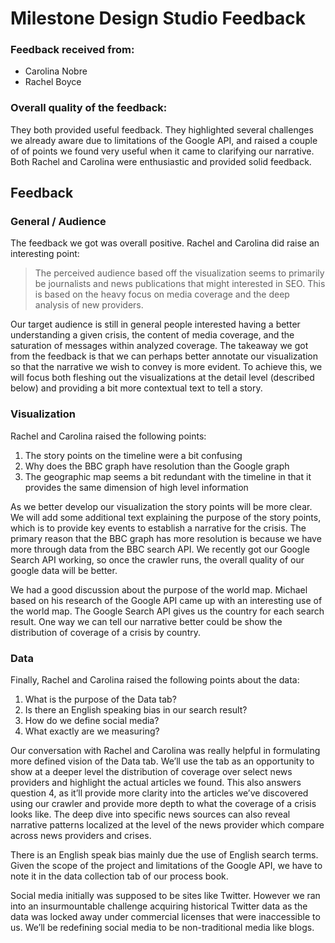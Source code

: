 # Milestone Design Studio Feedback
### Feedback received from: 
* Carolina Nobre
* Rachel Boyce 

### Overall quality of the feedback: 
They both provided useful feedback. They highlighted several challenges we already aware due to limitations of the Google API, and raised a couple of of points we found very useful when it came to clarifying our narrative. Both Rachel and Carolina were enthusiastic and provided solid feedback. 

## Feedback

### General / Audience 
The feedback we got was overall positive. Rachel and Carolina did raise an interesting point:
>The perceived audience based off the visualization seems to primarily be journalists and news publications that might interested in SEO. This is based on the heavy focus on media coverage and the deep analysis of new providers. 

Our target audience is still in general people interested having a better understanding a given crisis, the content of media coverage, and the saturation of messages within analyzed coverage. The takeaway we got from the feedback is that we can perhaps better annotate our visualization so that the narrative we wish to convey is more evident. To achieve this, we will focus both fleshing out the visualizations at the detail level (described below) and providing a bit more contextual text to tell a story. 

### Visualization 

Rachel and Carolina raised the following points:

1.  The story points on the timeline were a bit confusing
2.  Why does the BBC graph have resolution than the Google graph
3.  The geographic map seems a bit redundant with the timeline in that it provides the same dimension of high level information

As we better develop our visualization the story points will be more clear. We will add some additional text explaining the purpose of the story points, which is to provide key events to establish a narrative for the crisis. The primary reason that the BBC graph has more resolution is because we have more through data from the BBC search API. We recently got our Google Search API working, so once the crawler runs, the overall quality of our google data will be better. 

We had a good discussion about the purpose of the world map. Michael based on his research of the Google API came up with an interesting use of the world map. The Google Search API gives us the country for each search result. One way we can tell our narrative better could be show the distribution of coverage of a crisis by country. 

### Data

Finally, Rachel and Carolina raised the following points about the data: 

1. What is the purpose of the Data tab?
2. Is there an English speaking bias in our search result?
3. How do we define social media?
4. What exactly are we measuring?

Our conversation with Rachel and Carolina was really helpful in formulating more defined vision of the Data tab. We’ll use the tab as an opportunity to show at a deeper level the distribution of coverage over select news providers and highlight the actual articles we found. This also answers question 4, as it’ll provide more clarity into the articles we’ve discovered using our crawler and provide more depth to what the coverage of a crisis looks like. The deep dive into specific news sources can also reveal narrative patterns localized at the level of the news provider which compare across news providers and crises. 

There is an English speak bias mainly due the use of English search terms. Given the scope of the project and limitations of the Google API, we have to note it in the data collection tab of our process book.

Social media initially was supposed to be sites like Twitter. However we ran into an insurmountable challenge acquiring historical Twitter data as the data was locked away under commercial licenses that were inaccessible to us. We’ll be redefining social media to be non-traditional media like blogs.
